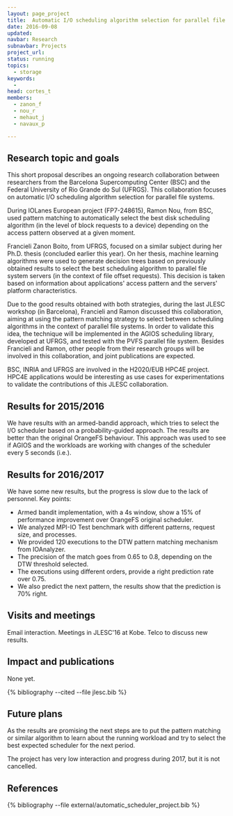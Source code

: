 ```yaml
---
layout: page_project
title:  Automatic I/O scheduling algorithm selection for parallel file systems
date: 2016-09-08
updated:
navbar: Research
subnavbar: Projects
project_url:
status: running
topics:
  - storage
keywords:
  -
head: cortes_t
members: 
  - zanon_f
  - nou_r
  - mehaut_j
  - navaux_p

---
```


## Research topic and goals
This short proposal describes an ongoing research collaboration
between researchers from the Barcelona Supercomputing Center (BSC) and
the Federal University of Rio Grande do Sul (UFRGS). This
collaboration focuses on automatic I/O scheduling algorithm selection
for parallel file systems.  

During IOLanes European project (FP7-248615), Ramon Nou, from BSC,
used pattern matching to automatically select the best disk scheduling
algorithm (in the level of block requests to a device) depending on
the access pattern observed at a given moment.  

Francieli Zanon Boito,
from UFRGS, focused on a similar subject during her Ph.D. thesis
(concluded earlier this year). On her thesis, machine learning
algorithms were used to generate decision trees based on previously
obtained results to select the best scheduling algorithm to parallel
file system servers (in the context of file offset requests). This
decision is taken based on information about applications' access
pattern and the servers' platform characteristics.  

Due to the good
results obtained with both strategies, during the last JLESC workshop
(in Barcelona), Francieli and Ramon discussed this collaboration,
aiming at using the pattern matching strategy to select between
scheduling algorithms in the context of parallel file systems. In
order to validate this idea, the technique will be implemented in the
AGIOS scheduling library, developed at UFRGS, and tested with the PVFS
parallel file system.  Besides Francieli and Ramon, other people from
their research groups will be involved in this collaboration, and
joint publications are expected.


BSC, INRIA and UFRGS are involved
in the H2020/EUB HPC4E project. HPC4E applications would be interesting as use cases
for experimentations to validate the contributions of this JLESC collaboration.

## Results for 2015/2016
We have results with an armed-bandid approach, which tries to select the I/O scheduler based on a probability-guided approach. The results are better than the original OrangeFS behaviour. This approach was used to see if AGIOS and the workloads are working with changes of the scheduler every 5 seconds (i.e.). 

## Results for 2016/2017
We have some new results, but the progress is slow due to the lack of personnel.
Key points: 
* Armed bandit implementation, with a 4s window, show a 15% of performance improvement over OrangeFS original scheduler.
* We analyzed MPI-IO Test benchmark with different patterns, request size, and processes.
* We provided 120 executions to the DTW pattern matching mechanism from IOAnalyzer.
* The precision of the match goes from 0.65 to 0.8, depending on the DTW threshold selected.
* The executions using different orders, provide a right prediction rate over 0.75.
* We also predict the next pattern, the results show that the prediction is 70% right.

## Visits and meetings
Email interaction. Meetings in JLESC'16 at Kobe.
Telco to discuss new results.

## Impact and publications
None yet.

<!--
{% comment %}
=============================
== CITING OWN PUBLICATIONS ==
=============================

You can list your own publications below in case you did not cite them in the text
(which you should do, though).
Use the Liquid citing syntax as explained in the wiki:
https://github.com/JLESC/jlesc.github.io/wiki/Markup-Language#cite-and-list-publications
Remember to use the `--file jlesc.bib` with the `cite` tag.

=====================================
== START HERE WITH YOUR ADDITIONAL REFERENCES ==
{% endcomment %}



{% comment %}
== NO MORE BELOW THIS ==
========================
{% endcomment %}
-->

{% bibliography --cited --file jlesc.bib %}


<!-- ## Person-Month efforts in 2015/2016

{:.person-months-table.table.table-bordered.table-hover.table-sm}
| {% person zanon_f %} | 6.0 PM |
| {% person nou_r %} | 6.0 PM |

## Person-Month efforts in 2017

{:.person-months-table.table.table-bordered.table-hover.table-sm}
| {% person zanon_f %} | 3 PM |
| {% person nou_r %} | 3 PM | -->

## Future plans
As the results are promising the next steps are to put the pattern matching or similar algorithm to learn about the running workload and try to select the best expected scheduler for the next period. 

The project has very low interaction and progress during 2017, but it is not cancelled.

## References



{% bibliography --file external/automatic_scheduler_project.bib %}
